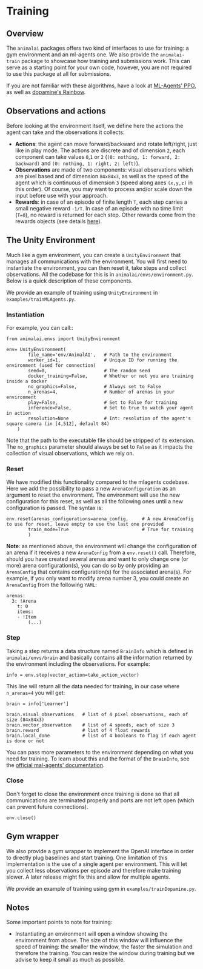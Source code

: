 # Training

## Overview

The `animalai` packages offers two kind of interfaces to use for training: a gym environment and an ml-agents one. We 
also provide the `animalai-train` package to showcase how training and submissions work. This can serve as a starting 
 point for your own code, however, you are not required to use this package at all for submissions.

If you are not familiar with these algorithms, have a look at 
[ML-Agents' PPO](https://github.com/Unity-Technologies/ml-agents/blob/master/docs/Training-PPO.md), as well as 
[dopamine's Rainbow](https://google.github.io/dopamine/).

## Observations and actions

Before looking at the environment itself, we define here the actions the agent can take and the observations it collects:

- **Actions**: the agent can move forward/backward and rotate left/right, just like in play mode. The 
actions are discrete and of dimension `2`, each component can take values `0`,`1` or `2` (`(0: nothing, 1: forward, 2: 
backward)` and `(0: nothing, 1: right, 2: left)`).
- **Observations** are made of two components: visual observations which are pixel based and of dimension `84x84x3`, as 
well as the speed of the agent which is continuous of dimension `3` (speed along axes `(x,y,z)` in this order). Of course, you may want to process and/or scale down the input before use with your approach.
- **Rewards**: in case of an episode of finite length `T`, each step carries a small negative reward `-1/T`. In case of 
an episode with no time limit (`T=0`), no reward is returned for each step. Other rewards come from the rewards objects 
(see details [here](definitionsOfObjects.md)).

## The Unity Environment

Much like a gym environment, you can create a `UnityEnvironment` that manages all communications with 
the environment. You will first need to instantiate the environment, you can then reset it, take steps and collect 
observations. All the codebase for this is in `animalai/envs/environment.py`. Below is a quick description of these 
components.

We provide an example of training using `UnityEnvironment` in `examples/trainMLAgents.py`.

### Instantiation

For example, you can call::

```
from animalai.envs import UnityEnvironment

env= UnityEnvironment(
        file_name='env/AnimalAI',   # Path to the environment
        worker_id=1,                # Unique ID for running the environment (used for connection)
        seed=0,                     # The random seed 
        docker_training=False,      # Whether or not you are training inside a docker
        no_graphics=False,          # Always set to False
        n_arenas=4,                 # Number of arenas in your environment
        play=False,                 # Set to False for training
        inference=False,            # Set to true to watch your agent in action
        resolution=None             # Int: resolution of the agent's square camera (in [4,512], default 84)
    )
```

Note that the path to the executable file should be stripped of its extension. The `no_graphics` parameter should always 
be set to `False` as it impacts the collection of visual observations, which we rely on.

### Reset

We have modified this functionality compared to the mlagents codebase. Here we add the possibility to pass a new 
`ArenaConfiguration` as an argument to reset the environment. The environment will use the new configuration for this 
reset, as well as all the following ones until a new configuration is passed. The syntax is:

```
env.reset(arenas_configurations=arena_config,     # A new ArenaConfig to use for reset, leave empty to use the last one provided
        train_mode=True                           # True for training
        )
```


**Note**: as mentioned above, the environment will change the configuration of an arena if it receives a new `ArenaConfig` 
from a `env.reset()` call. Therefore, should you have created several arenas and want to only change one (or more) arena 
configuration(s), you can do so by only providing an `ArenaConfig` that contains configuration(s) for the associated arena(s). 
For example, if you only want to modify arena number 3, you could create an `ArenaConfig` from the following `YAML`:

```
arenas:
  3: !Arena
    t: 0
    items:
    - !Item
        (...)
```

### Step

Taking a step returns a data structure named `BrainInfo` which is defined in `animalai/envs/brain` and basically contains all the information returned by the environment including the observations. For example:
 
```
info = env.step(vector_action=take_action_vector)
```

This line will return all the data needed for training, in our case where `n_arenas=4` you will get:

```
brain = info['Learner']

brain.visual_observations   # list of 4 pixel observations, each of size (84x84x3)
brain.vector_observation    # list of 4 speeds, each of size 3
brain.reward                # list of 4 float rewards
brain.local_done            # list of 4 booleans to flag if each agent is done or not
```

You can pass more parameters to the environment depending on what you need for training. To learn about this and the 
format of the `BrainInfo`, see the [official mal-agents' documentation](https://github.com/Unity-Technologies/ml-agents/blob/master/docs/Python-API.md#interacting-with-a-unity-environment).

### Close

Don't forget to close the environment once training is done so that all communications are terminated properly and ports 
are not left open (which can prevent future connections).

```
env.close()
```

## Gym wrapper

We also provide a gym wrapper to implement the OpenAI interface in order to directly plug baselines and start training. 
One limitation of this implementation is the use of a single agent per environment. This will let you collect less 
observations per episode and therefore make training slower. A later release might fix this and allow for multiple agents.

We provide an example of training using gym in `examples/trainDopamine.py`.

## Notes

Some important points to note for training:

- Instantiating an environment will open a window showing the environment from above. The size of this window will 
influence the speed of training: the smaller the window, the faster the simulation and therefore the training. You can 
resize the window during training but we advise to keep it small as much as possible.

